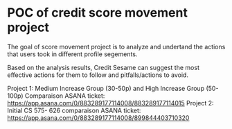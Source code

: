 # POC of credit score movement project

The goal of score movement project is to analyze and undertand the actions that users took in different profile segements. 

Based on the analysis results, Credit Sesame can suggest the most effective actions for them to follow and pitfalls/actions to avoid.


Project 1: Medium Increase Group (30-50p) and High Increase Group (50-100p) Comparaison
      ASANA ticket: https://app.asana.com/0/883289177114008/883289177114015
Project 2: Initial CS 575- 626 comparaison
      ASANA ticket: https://app.asana.com/0/883289177114008/899844403710320
